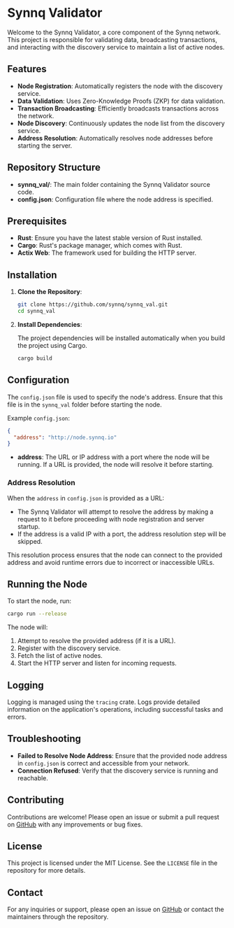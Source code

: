 # Synnq Validator

Welcome to the Synnq Validator, a core component of the Synnq network. This project is responsible for validating data, broadcasting transactions, and interacting with the discovery service to maintain a list of active nodes.

## Features

- **Node Registration**: Automatically registers the node with the discovery service.
- **Data Validation**: Uses Zero-Knowledge Proofs (ZKP) for data validation.
- **Transaction Broadcasting**: Efficiently broadcasts transactions across the network.
- **Node Discovery**: Continuously updates the node list from the discovery service.
- **Address Resolution**: Automatically resolves node addresses before starting the server.

## Repository Structure

- **synnq_val/**: The main folder containing the Synnq Validator source code.
- **config.json**: Configuration file where the node address is specified.

## Prerequisites

- **Rust**: Ensure you have the latest stable version of Rust installed.
- **Cargo**: Rust's package manager, which comes with Rust.
- **Actix Web**: The framework used for building the HTTP server.

## Installation

1. **Clone the Repository**:

   ```bash
   git clone https://github.com/synnq/synnq_val.git
   cd synnq_val
   ```

2. **Install Dependencies**:

   The project dependencies will be installed automatically when you build the project using Cargo.

   ```bash
   cargo build
   ```

## Configuration

The `config.json` file is used to specify the node's address. Ensure that this file is in the `synnq_val` folder before starting the node.

Example `config.json`:

```json
{
  "address": "http://node.synnq.io"
}
```

- **address**: The URL or IP address with a port where the node will be running. If a URL is provided, the node will resolve it before starting.

### Address Resolution

When the `address` in `config.json` is provided as a URL:

- The Synnq Validator will attempt to resolve the address by making a request to it before proceeding with node registration and server startup.
- If the address is a valid IP with a port, the address resolution step will be skipped.

This resolution process ensures that the node can connect to the provided address and avoid runtime errors due to incorrect or inaccessible URLs.

## Running the Node

To start the node, run:

```bash
cargo run --release
```

The node will:

1. Attempt to resolve the provided address (if it is a URL).
2. Register with the discovery service.
3. Fetch the list of active nodes.
4. Start the HTTP server and listen for incoming requests.

## Logging

Logging is managed using the `tracing` crate. Logs provide detailed information on the application's operations, including successful tasks and errors.

## Troubleshooting

- **Failed to Resolve Node Address**: Ensure that the provided node address in `config.json` is correct and accessible from your network.
- **Connection Refused**: Verify that the discovery service is running and reachable.

## Contributing

Contributions are welcome! Please open an issue or submit a pull request on [GitHub](https://github.com/synnq/synnq_val) with any improvements or bug fixes.

## License

This project is licensed under the MIT License. See the `LICENSE` file in the repository for more details.

## Contact

For any inquiries or support, please open an issue on [GitHub](https://github.com/synnq/synnq_val) or contact the maintainers through the repository.
